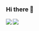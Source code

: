 ### Hi there 👋

<span>
  <img align="left" src="https://github-readme-stats.vercel.app/api?username=hungran&count_private=true&show_icons=true" />
</span>
<span>
  <img align="left" src="https://github-readme-stats.vercel.app/api/top-langs/?username=hungran" />
</span>
